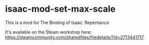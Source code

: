 # isaac-mod-set-max-scale

This is a mod for The Binding of Isaac: Repentance

It's available on the Steam workshop here: https://steamcommunity.com/sharedfiles/filedetails/?id=2713441717